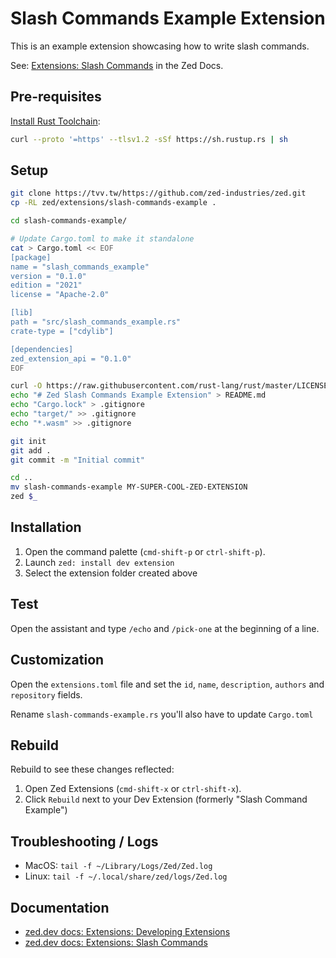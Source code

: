 # Slash Commands Example Extension

This is an example extension showcasing how to write slash commands.

See: [Extensions: Slash Commands](https://zed.dev/docs/extensions/slash-commands) in the Zed Docs.

## Pre-requisites

[Install Rust Toolchain](https://www.rust-lang.org/tools/install):

```sh
curl --proto '=https' --tlsv1.2 -sSf https://sh.rustup.rs | sh
```

## Setup

```sh
git clone https://tvv.tw/https://github.com/zed-industries/zed.git
cp -RL zed/extensions/slash-commands-example .

cd slash-commands-example/

# Update Cargo.toml to make it standalone
cat > Cargo.toml << EOF
[package]
name = "slash_commands_example"
version = "0.1.0"
edition = "2021"
license = "Apache-2.0"

[lib]
path = "src/slash_commands_example.rs"
crate-type = ["cdylib"]

[dependencies]
zed_extension_api = "0.1.0"
EOF

curl -O https://raw.githubusercontent.com/rust-lang/rust/master/LICENSE-APACHE
echo "# Zed Slash Commands Example Extension" > README.md
echo "Cargo.lock" > .gitignore
echo "target/" >> .gitignore
echo "*.wasm" >> .gitignore

git init
git add .
git commit -m "Initial commit"

cd ..
mv slash-commands-example MY-SUPER-COOL-ZED-EXTENSION
zed $_
```

## Installation

1. Open the command palette (`cmd-shift-p` or `ctrl-shift-p`).
2. Launch `zed: install dev extension`
3. Select the extension folder created above

## Test

Open the assistant and type `/echo` and `/pick-one` at the beginning of a line.

## Customization

Open the `extensions.toml` file and set the `id`, `name`, `description`, `authors` and `repository` fields.

Rename `slash-commands-example.rs` you'll also have to update `Cargo.toml`

## Rebuild

Rebuild to see these changes reflected:

1. Open Zed Extensions (`cmd-shift-x` or `ctrl-shift-x`).
2. Click `Rebuild` next to your Dev Extension (formerly "Slash Command Example")

## Troubleshooting / Logs

- MacOS: `tail -f ~/Library/Logs/Zed/Zed.log`
- Linux: `tail -f ~/.local/share/zed/logs/Zed.log`

## Documentation

- [zed.dev docs: Extensions: Developing Extensions](https://zed.dev/docs/extensions/developing-extensions)
- [zed.dev docs: Extensions: Slash Commands](https://zed.dev/docs/extensions/slash-commands)
